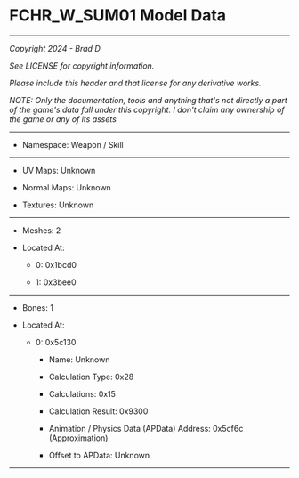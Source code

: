 # FCHR_W_SUM01 Model Data

---

*Copyright 2024 - Brad D*

*See LICENSE for copyright information.*

*Please include this header and that license for any derivative works.*

*NOTE: Only the documentation, tools and anything that's not directly a part of the game's data fall under this copyright. I don't claim any ownership of the game or any of its assets*

---

* Namespace: Weapon / Skill

---

* UV Maps: Unknown

* Normal Maps: Unknown

* Textures: Unknown

---

* Meshes: 2

* Located At:

  * 0: 0x1bcd0

  * 1: 0x3bee0

---

* Bones: 1

* Located At:

  * 0: 0x5c130

    * Name: Unknown

    * Calculation Type: 0x28

    * Calculations: 0x15

    * Calculation Result: 0x9300

    * Animation / Physics Data (APData) Address: 0x5cf6c (Approximation)

    * Offset to APData: Unknown

---

